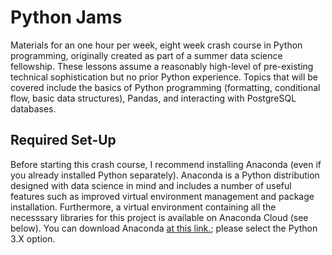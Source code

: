 # Python Jams

Materials for an one hour per week, eight week crash course in Python programming,
originally created as part of a summer data science fellowship. These lessons
assume a reasonably high-level of pre-existing technical sophistication but no
prior Python experience. Topics that will be covered include the basics of
Python programming (formatting, conditional flow, basic data structures), Pandas,
and interacting with PostgreSQL databases.

## Required Set-Up

Before starting this crash course, I recommend installing Anaconda (even if you
already installed Python separately). Anaconda is a Python distribution designed
with data science in mind and includes a number of useful features such as improved virtual environment management and package installation. Furthermore, a
virtual environment containing all the necesssary libraries for this project is
available on Anaconda Cloud (see below). You can download Anaconda [at this link.](https://www.anaconda.com/distribution/#download-section); please select the
Python 3.X option.